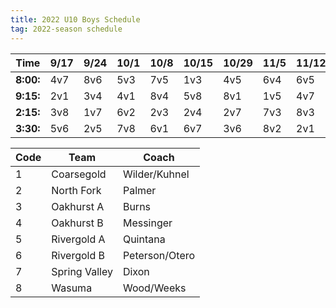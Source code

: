 ```yaml
---
title: 2022 U10 Boys Schedule
tag: 2022-season schedule
---
```


| Time      | 9/17  | 9/24  | 10/1  | 10/8  | 10/15 | 10/29 | 11/5  | 11/12 | 11/19
|-----------|-------|-------|-------|-------|-------|-------|-------|-------|-------
| **8:00:** | 4v7   | 8v6   | 5v3   | 7v5   | 1v3   | 4v5   | 6v4   | 6v5   | 7v1
| **9:15:** | 2v1   | 3v4   | 4v1   | 8v4   | 5v8   | 8v1   | 1v5   | 4v7   | 4v3
| **2:15:** | 3v8   | 1v7   | 6v2   | 2v3   | 2v4   | 2v7   | 7v3   | 8v3   | 6v8
| **3:30:** | 5v6   | 2v5   | 7v8   | 6v1   | 6v7   | 3v6   | 8v2   | 2v1   | 5v2


| Code  | Team          | Coach                         
|-------|---------------|---------------
| 1     | Coarsegold    | Wilder/Kuhnel
| 2     | North Fork    | Palmer
| 3     | Oakhurst A    | Burns                   
| 4     | Oakhurst B    | Messinger
| 5     | Rivergold A   | Quintana
| 6     | Rivergold B   | Peterson/Otero
| 7     | Spring Valley | Dixon
| 8     | Wasuma        | Wood/Weeks
